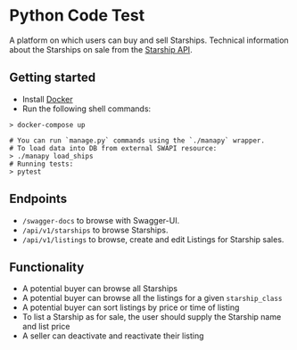 # Python Code Test

A platform on which users can buy and sell Starships.
Technical information about the Starships on sale from the [Starship
API](https://swapi.co/documentation#starships).

## Getting started

* Install [Docker](https://docs.docker.com/compose/install/#install-compose)
* Run the following shell commands:

```
> docker-compose up

# You can run `manage.py` commands using the `./manapy` wrapper.
# To load data into DB from external SWAPI resource:
> ./manapy load_ships
# Running tests:
> pytest
```

## Endpoints

* `/swagger-docs` to browse with Swagger-UI.
* `/api/v1/starships` to browse Starships.
* `/api/v1/listings` to browse, create and edit Listings for Starship sales.

## Functionality

* A potential buyer can browse all Starships
* A potential buyer can browse all the listings for a given `starship_class`
* A potential buyer can sort listings by price or time of listing
* To list a Starship as for sale, the user should supply the Starship name and
  list price
* A seller can deactivate and reactivate their listing
